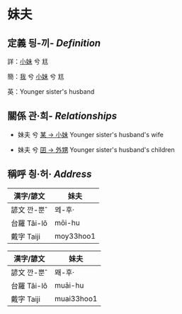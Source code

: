 # 妹夫
## 定義 딍-끼- _Definition_
詳：[小妹](member7.md) 兮 尪

簡：[我](member1.md) 兮 [小妹](member7.md) 兮 尪

英：Younger sister's husband

## 關係 관·희- _Relationships_

- 妹夫 兮 [某 → 小妹](member7.md) Younger sister's husband's wife

- 妹夫 兮 [囝 → 外甥](member25.md) Younger sister's husband's children



## 稱呼 칑·허· _Address_

漢字/諺文 | 妹夫
--- | ---
諺文 깐-뿐ˆ | ᄆᆀ-후·
台羅 Tâi-lô | mōi-hu
戴字 Taiji | moy33hoo1


漢字/諺文 | 妹夫
--- | ---
諺文 깐-뿐ˆ | 뫠-후·
台羅 Tâi-lô | muāi-hu
戴字 Taiji | muai33hoo1


